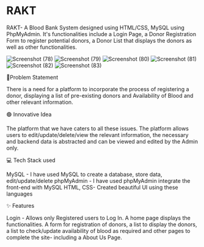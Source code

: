 # RAKT

RAKT- A Blood Bank System designed using HTML/CSS, MySQL using PhpMyAdmin. It's functionalities include a Login Page, a Donor Registration Form to register potential donors, a Donor List that displays the donors as well as other functionalities. 

![Screenshot (78)](https://github.com/kritvisharma/RAKT/assets/129278877/bc914f21-a0b3-4ea2-94da-e30459abff32)
![Screenshot (79)](https://github.com/kritvisharma/RAKT/assets/129278877/f07cf178-6050-42ab-9c6f-4ca38849d6c0)
![Screenshot (80)](https://github.com/kritvisharma/RAKT/assets/129278877/98af2a88-4d71-4bba-b476-7cd91457f20c)
![Screenshot (81)](https://github.com/kritvisharma/RAKT/assets/129278877/c136ca72-f372-40e0-be40-bbd35f55f923)
![Screenshot (82)](https://github.com/kritvisharma/RAKT/assets/129278877/b3d36698-3087-4faf-b6cc-004f14e48e7f)
![Screenshot (83)](https://github.com/kritvisharma/RAKT/assets/129278877/8ec6d620-7cd1-431f-a640-557e2692ec81)


📓Problem Statement

There is a need for a platform to incorporate the process of registering a donor, displaying a list of pre-existing donors and Availability of Blood and other relevant information.

🟢 Innovative Idea

The platform that we have caters to all these issues.
The platform allows users to edit/update/delete/view the relevant information, the necessary and backend data is abstracted and can be viewed and edited by the Admin only.

💻 Tech Stack used

MySQL - I have used MySQL to create a database, store data, edit/update/delete
phpMyAdmin - I have used phpMyAdmin integrate the front-end with MySQL
HTML, CSS- Created beautiful UI using these languages

✨ Features

Login - Allows only Registered users to Log In.
A home page displays the functionalities. 
A form for registration of donors, a list to display the donors, a list to check/update availability of blood as required and other pages to complete the site- including a About Us Page.


